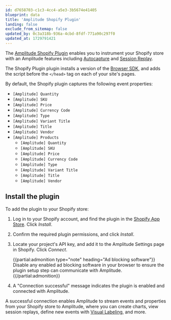 ```yaml
---
id: d7658703-c1c3-4cc4-a5e3-3b5674e41405
blueprint: data
title: 'Amplitude Shopify Plugin'
landing: false
exclude_from_sitemap: false
updated_by: 0c3a318b-936a-4cbd-8fdf-771a90c297f0
updated_at: 1729791421
---
```

The [Amplitude Shopify Plugin](https://apps.shopify.com/amplitude) enables you to instrument your Shopify store with an Amplitude features including [Autocapture](/docs/data/autocapture) and [Session Replay](/docs/session-replay).

The Shopify Plugin plugin installs a version of the [Browser SDK](/docs/sdks/analytics/browser/browser-sdk-2), and adds the script before the `</head>` tag on each of your site's pages.

By default, the Shopify plugin captures the following event properties:

- `[Amplitude] Quantity`
- `[Amplitude] SKU`
- `[Amplitude] Price`
- `[Amplitude] Currency Code`
- `[Amplitude] Type`
- `[Amplitude] Variant Title`
- `[Amplitude] Title`
- `[Amplitude] Vendor`
- `[Amplitude] Products`
  - `[Amplitude] Quantity`
  - `[Amplitude] SKU`
  - `[Amplitude] Price`
  - `[Amplitude] Currency Code`
  - `[Amplitude] Type`
  - `[Amplitude] Variant Title`
  - `[Amplitude] Title`
  - `[Amplitude] Vendor`

## Install the plugin

To add the plugin to your Shopify store:

1. Log in to your Shopify account, and find the plugin in the [Shopify App Store](https://apps.shopify.com/amplitude). Click *Install*.
2. Confirm the required plugin permissions, and click *Install*.
3. Locate your project's API key, and add it to the Amplitude Settings page in Shopify. Click *Connect*.

    {{partial:admonition type="note" heading="Ad blocking software"}}
    Disable any enabled ad blocking software in your browser to ensure the plugin setup step can communicate with Amplitude.
    {{/partial:admonition}}

4. A "Connection successful" message indicates the plugin is enabled and connected with Amplitude.

A successful connection enables Amplitude to stream events and properties from your Shopify store to Amplitude, where you can create charts, view session replays, define new events with [Visual Labeling](/docs/data/visual-labeling), and more.